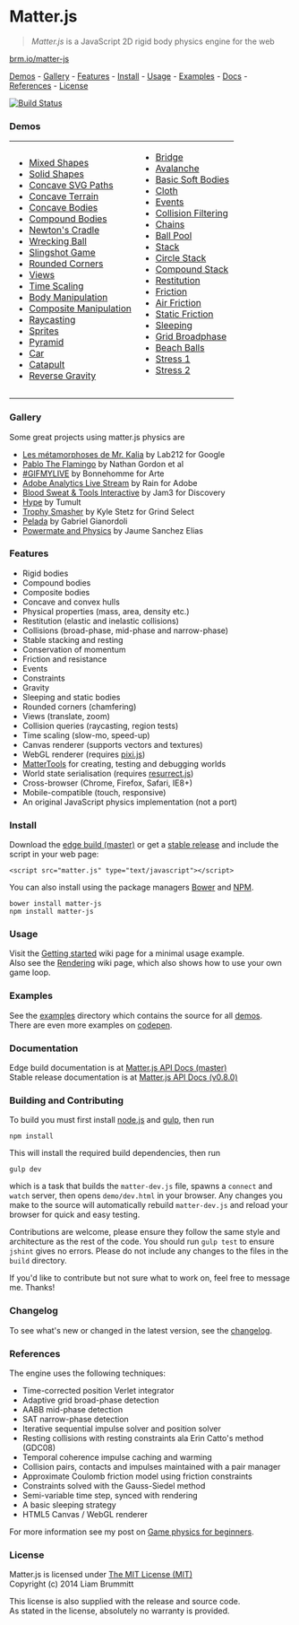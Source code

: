 # Matter.js

> *Matter.js* is a JavaScript 2D rigid body physics engine for the web

[brm.io/matter-js](http://brm.io/matter-js)

[Demos](#demos) - [Gallery](#gallery) - [Features](#features) - [Install](#install) - [Usage](#usage) - [Examples](#examples) -  [Docs](#documentation) - [References](#references) - [License](#license)

[![Build Status](https://travis-ci.org/liabru/matter-js.png?branch=master)](https://travis-ci.org/liabru/matter-js)

### Demos

<table>
  <tr>
    <td>
      <ul>
        <li><a href="http://brm.io/matter-js-demo-master#mixed">Mixed Shapes</a></li>
        <li><a href="http://brm.io/matter-js-demo-master#mixedSolid">Solid Shapes</a></li>
        <li><a href="http://brm.io/matter-js-demo-master#svg">Concave SVG Paths</a></li>
        <li><a href="http://brm.io/matter-js-demo-master#terrain">Concave Terrain</a></li>
        <li><a href="http://brm.io/matter-js-demo-master#concave">Concave Bodies</a></li>
        <li><a href="http://brm.io/matter-js-demo-master#compound">Compound Bodies</a></li>
        <li><a href="http://brm.io/matter-js-demo-master#newtonsCradle">Newton's Cradle</a></li>
        <li><a href="http://brm.io/matter-js-demo-master#wreckingBall">Wrecking Ball</a></li>
        <li><a href="http://brm.io/matter-js-demo-master#slingshot">Slingshot Game</a></li>
        <li><a href="http://brm.io/matter-js-demo-master#rounded">Rounded Corners</a></li>
        <li><a href="http://brm.io/matter-js-demo-master#views">Views</a></li>
        <li><a href="http://brm.io/matter-js-demo-master#timescale">Time Scaling</a></li>
        <li><a href="http://brm.io/matter-js-demo-master#manipulation">Body Manipulation</a></li>
        <li><a href="http://brm.io/matter-js-demo-master#compositeManipulation">Composite Manipulation</a></li>
        <li><a href="http://brm.io/matter-js-demo-master#raycasting">Raycasting</a></li>
        <li><a href="http://brm.io/matter-js-demo-master#sprites">Sprites</a></li>
        <li><a href="http://brm.io/matter-js-demo-master#pyramid">Pyramid</a></li>
        <li><a href="http://brm.io/matter-js-demo-master#car">Car</a></li>
        <li><a href="http://brm.io/matter-js-demo-master#catapult">Catapult</a></li>
        <li><a href="http://brm.io/matter-js-demo-master#gravity">Reverse Gravity</a></li>
      </ul>
    </td>
    <td>
      <ul>
        <li><a href="http://brm.io/matter-js-demo-master#bridge">Bridge</a></li>
        <li><a href="http://brm.io/matter-js-demo-master#avalanche">Avalanche</a></li>
        <li><a href="http://brm.io/matter-js-demo-master#softBody">Basic Soft Bodies</a></li>
        <li><a href="http://brm.io/matter-js-demo-master#cloth">Cloth</a></li>
        <li><a href="http://brm.io/matter-js-demo-master#events">Events</a></li>
        <li><a href="http://brm.io/matter-js-demo-master#collisionFiltering">Collision Filtering</a></li>
        <li><a href="http://brm.io/matter-js-demo-master#chains">Chains</a></li>
        <li><a href="http://brm.io/matter-js-demo-master#ballPool">Ball Pool</a></li>
        <li><a href="http://brm.io/matter-js-demo-master#stack">Stack</a></li>
        <li><a href="http://brm.io/matter-js-demo-master#circleStack">Circle Stack</a></li>
        <li><a href="http://brm.io/matter-js-demo-master#compoundStack">Compound Stack</a></li>
        <li><a href="http://brm.io/matter-js-demo-master#restitution">Restitution</a></li>
        <li><a href="http://brm.io/matter-js-demo-master#friction">Friction</a></li>
        <li><a href="http://brm.io/matter-js-demo-master#airFriction">Air Friction</a></li>
        <li><a href="http://brm.io/matter-js-demo-master#staticFriction">Static Friction</a></li>
        <li><a href="http://brm.io/matter-js-demo-master#sleeping">Sleeping</a></li>
        <li><a href="http://brm.io/matter-js-demo-master#broadphase">Grid Broadphase</a></li>
        <li><a href="http://brm.io/matter-js-demo-master#beachBalls">Beach Balls</a></li>
        <li><a href="http://brm.io/matter-js-demo-master#stress">Stress 1</a></li>
        <li><a href="http://brm.io/matter-js-demo-master#stress2">Stress 2</a></li>
      </ul>
      <br>
    </td>
  </tr>
</table>

### Gallery

Some great projects using matter.js physics are

- [Les métamorphoses de Mr. Kalia](http://www.lab212.org/projects/les-metamorphoses-de-mr-kalia) by Lab212 for Google
- [Pablo The Flamingo](http://pablotheflamingo.com/) by Nathan Gordon et al
- [#GIFMYLIVE](http://bonhommeparis.com/en/projects/arte-gifmylive) by Bonnehomme for Arte
- [Adobe Analytics Live Stream](http://adobefirehose.mediarain.com/) by Rain for Adobe
- [Blood Sweat & Tools Interactive](http://bloodsweatandtools.discovery.ca/gamebench/) by Jam3 for Discovery
- [Hype](http://tumult.com/hype/pro/) by Tumult
- [Trophy Smasher](http://grindselect.com/trophy/game) by Kyle Stetz for Grind Select
- [Pelada](https://gabrielmfadt.wordpress.com/tag/matter-js/) by Gabriel Gianordoli
- [Powermate and Physics](https://vine.co/v/OjXaEzivvJe) by Jaume Sanchez Elias

### Features

- Rigid bodies
- Compound bodies
- Composite bodies
- Concave and convex hulls
- Physical properties (mass, area, density etc.)
- Restitution (elastic and inelastic collisions)
- Collisions (broad-phase, mid-phase and narrow-phase)
- Stable stacking and resting
- Conservation of momentum
- Friction and resistance
- Events
- Constraints
- Gravity
- Sleeping and static bodies
- Rounded corners (chamfering)
- Views (translate, zoom)
- Collision queries (raycasting, region tests)
- Time scaling (slow-mo, speed-up)
- Canvas renderer (supports vectors and textures)
- WebGL renderer (requires [pixi.js](https://github.com/GoodBoyDigital/pixi.js/))
- [MatterTools](https://github.com/liabru/matter-tools) for creating, testing and debugging worlds
- World state serialisation (requires [resurrect.js](https://github.com/skeeto/resurrect-js))
- Cross-browser (Chrome, Firefox, Safari, IE8+)
- Mobile-compatible (touch, responsive)
- An original JavaScript physics implementation (not a port)

### Install

Download the [edge build (master)](https://github.com/liabru/matter-js/blob/master/build/matter.js) or get a [stable release](https://github.com/liabru/matter-js/releases) and include the script in your web page:

    <script src="matter.js" type="text/javascript"></script>

You can also install using the package managers [Bower](http://bower.io/search/?q=matter-js) and [NPM](https://www.npmjs.org/package/matter-js).

    bower install matter-js
    npm install matter-js

### Usage

Visit the [Getting started](https://github.com/liabru/matter-js/wiki/Getting-started) wiki page for a minimal usage example.  
Also see the [Rendering](https://github.com/liabru/matter-js/wiki/Rendering) wiki page, which also shows how to use your own game loop.

### Examples

See the [examples](https://github.com/liabru/matter-js/tree/master/examples) directory which contains the source for all [demos](#demos).  
There are even more examples on [codepen](http://codepen.io/collection/Fuagy/).

### Documentation

Edge build documentation is at [Matter.js API Docs (master)](http://brm.io/matter-js-docs-master/)  
Stable release documentation is at [Matter.js API Docs (v0.8.0)](http://brm.io/matter-js-docs/)

### Building and Contributing

To build you must first install [node.js](http://nodejs.org/) and [gulp](http://gulpjs.com/), then run

	npm install

This will install the required build dependencies, then run

	gulp dev

which is a task that builds the `matter-dev.js` file, spawns a `connect` and `watch` server, then opens `demo/dev.html` in your browser. Any changes you make to the source will automatically rebuild `matter-dev.js` and reload your browser for quick and easy testing.

Contributions are welcome, please ensure they follow the same style and architecture as the rest of the code. You should run `gulp test` to ensure `jshint` gives no errors. Please do not include any changes to the files in the `build` directory. 

If you'd like to contribute but not sure what to work on, feel free to message me. Thanks!

### Changelog

To see what's new or changed in the latest version, see the [changelog](https://github.com/liabru/matter-js/blob/master/CHANGELOG.md).

### References

The engine uses the following techniques:

- Time-corrected position Verlet integrator
- Adaptive grid broad-phase detection
- AABB mid-phase detection
- SAT narrow-phase detection
- Iterative sequential impulse solver and position solver
- Resting collisions with resting constraints ala Erin Catto's method
    (GDC08)
- Temporal coherence impulse caching and warming
- Collision pairs, contacts and impulses maintained with a pair
    manager
- Approximate Coulomb friction model using friction constraints
- Constraints solved with the Gauss-Siedel method
- Semi-variable time step, synced with rendering
-   A basic sleeping strategy
- HTML5 Canvas / WebGL renderer

For more information see my post on [Game physics for beginners](http://brm.io/game-physics-for-beginners/).

### License

Matter.js is licensed under [The MIT License (MIT)](http://opensource.org/licenses/MIT)  
Copyright (c) 2014 Liam Brummitt

This license is also supplied with the release and source code.  
As stated in the license, absolutely no warranty is provided.
